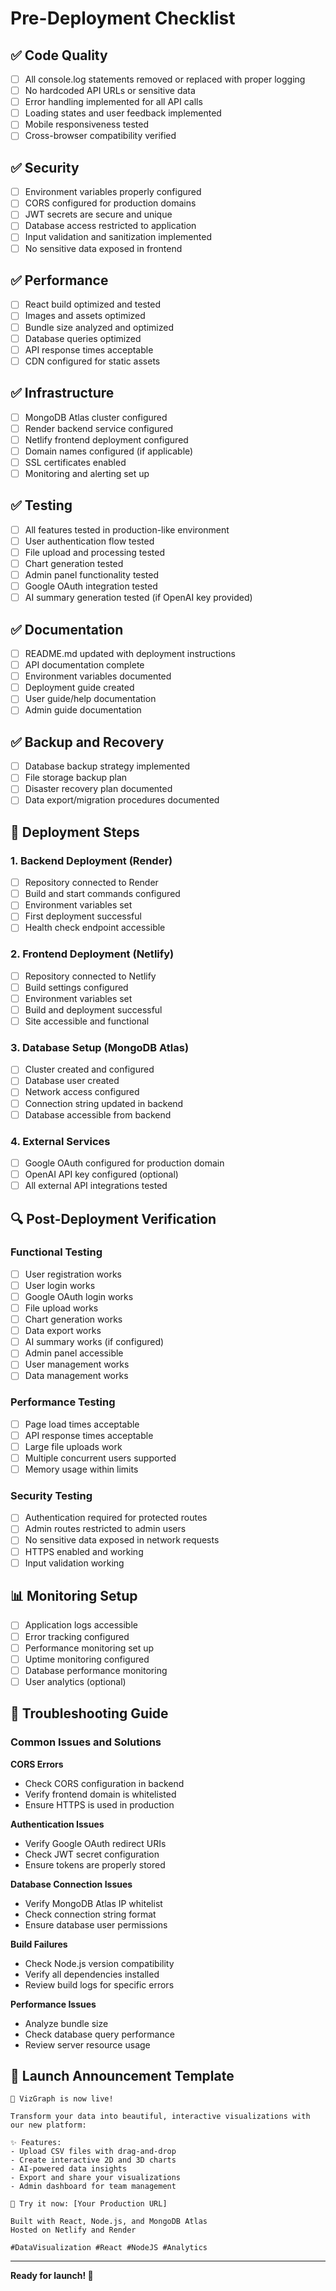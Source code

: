 # Pre-Deployment Checklist

## ✅ Code Quality
- [ ] All console.log statements removed or replaced with proper logging
- [ ] No hardcoded API URLs or sensitive data
- [ ] Error handling implemented for all API calls
- [ ] Loading states and user feedback implemented
- [ ] Mobile responsiveness tested
- [ ] Cross-browser compatibility verified

## ✅ Security
- [ ] Environment variables properly configured
- [ ] CORS configured for production domains
- [ ] JWT secrets are secure and unique
- [ ] Database access restricted to application
- [ ] Input validation and sanitization implemented
- [ ] No sensitive data exposed in frontend

## ✅ Performance
- [ ] React build optimized and tested
- [ ] Images and assets optimized
- [ ] Bundle size analyzed and optimized
- [ ] Database queries optimized
- [ ] API response times acceptable
- [ ] CDN configured for static assets

## ✅ Infrastructure
- [ ] MongoDB Atlas cluster configured
- [ ] Render backend service configured
- [ ] Netlify frontend deployment configured
- [ ] Domain names configured (if applicable)
- [ ] SSL certificates enabled
- [ ] Monitoring and alerting set up

## ✅ Testing
- [ ] All features tested in production-like environment
- [ ] User authentication flow tested
- [ ] File upload and processing tested
- [ ] Chart generation tested
- [ ] Admin panel functionality tested
- [ ] Google OAuth integration tested
- [ ] AI summary generation tested (if OpenAI key provided)

## ✅ Documentation
- [ ] README.md updated with deployment instructions
- [ ] API documentation complete
- [ ] Environment variables documented
- [ ] Deployment guide created
- [ ] User guide/help documentation
- [ ] Admin guide documentation

## ✅ Backup and Recovery
- [ ] Database backup strategy implemented
- [ ] File storage backup plan
- [ ] Disaster recovery plan documented
- [ ] Data export/migration procedures documented

## 🚀 Deployment Steps

### 1. Backend Deployment (Render)
- [ ] Repository connected to Render
- [ ] Build and start commands configured
- [ ] Environment variables set
- [ ] First deployment successful
- [ ] Health check endpoint accessible

### 2. Frontend Deployment (Netlify)
- [ ] Repository connected to Netlify
- [ ] Build settings configured
- [ ] Environment variables set
- [ ] Build and deployment successful
- [ ] Site accessible and functional

### 3. Database Setup (MongoDB Atlas)
- [ ] Cluster created and configured
- [ ] Database user created
- [ ] Network access configured
- [ ] Connection string updated in backend
- [ ] Database accessible from backend

### 4. External Services
- [ ] Google OAuth configured for production domain
- [ ] OpenAI API key configured (optional)
- [ ] All external API integrations tested

## 🔍 Post-Deployment Verification

### Functional Testing
- [ ] User registration works
- [ ] User login works
- [ ] Google OAuth login works
- [ ] File upload works
- [ ] Chart generation works
- [ ] Data export works
- [ ] AI summary works (if configured)
- [ ] Admin panel accessible
- [ ] User management works
- [ ] Data management works

### Performance Testing
- [ ] Page load times acceptable
- [ ] API response times acceptable
- [ ] Large file uploads work
- [ ] Multiple concurrent users supported
- [ ] Memory usage within limits

### Security Testing
- [ ] Authentication required for protected routes
- [ ] Admin routes restricted to admin users
- [ ] No sensitive data exposed in network requests
- [ ] HTTPS enabled and working
- [ ] Input validation working

## 📊 Monitoring Setup

- [ ] Application logs accessible
- [ ] Error tracking configured
- [ ] Performance monitoring set up
- [ ] Uptime monitoring configured
- [ ] Database performance monitoring
- [ ] User analytics (optional)

## 🔧 Troubleshooting Guide

### Common Issues and Solutions

**CORS Errors**
- Check CORS configuration in backend
- Verify frontend domain is whitelisted
- Ensure HTTPS is used in production

**Authentication Issues**
- Verify Google OAuth redirect URIs
- Check JWT secret configuration
- Ensure tokens are properly stored

**Database Connection Issues**
- Verify MongoDB Atlas IP whitelist
- Check connection string format
- Ensure database user permissions

**Build Failures**
- Check Node.js version compatibility
- Verify all dependencies installed
- Review build logs for specific errors

**Performance Issues**
- Analyze bundle size
- Check database query performance
- Review server resource usage

## 📝 Launch Announcement Template

```
🚀 VizGraph is now live!

Transform your data into beautiful, interactive visualizations with our new platform:

✨ Features:
- Upload CSV files with drag-and-drop
- Create interactive 2D and 3D charts
- AI-powered data insights
- Export and share your visualizations
- Admin dashboard for team management

🔗 Try it now: [Your Production URL]

Built with React, Node.js, and MongoDB Atlas
Hosted on Netlify and Render

#DataVisualization #React #NodeJS #Analytics
```

---

**Ready for launch! 🎉**